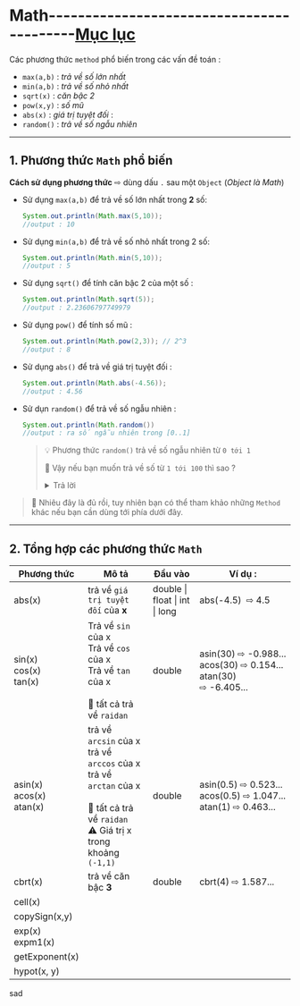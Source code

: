 # Math------------------------------------------[Mục lục](https://github.com/Zenfection/Java)

Các phương thức `method` phổ biến trong các vấn đề toán :

- `max(a,b)` : *trả về số lớn nhất*
- `min(a,b)` : *trả về số nhỏ nhất*
- `sqrt(x)` : *căn bậc 2*
- `pow(x,y)` : *số mũ*
- `abs(x)` : *giá trị tuyệt đối* : 
- `random()` : *trả về số ngẫu nhiên* 

---

## 1. Phương thức `Math` phổ biến

**Cách sử dụng phương thức**  ⇨ dùng dấu `.` sau một `Object` (*Object là Math*)

- Sử dụng `max(a,b)` để trả về số lớn nhất trong **2** số:
  
  ```java
  System.out.println(Math.max(5,10));
  //output : 10
  ```

- Sử dụng `min(a,b)` để trả về số nhỏ nhất trong 2 số:
  
  ```java
  System.out.println(Math.min(5,10));
  //output : 5
  ```

- Sử dụng `sqrt()` để tính căn bậc 2 của một số : 
  
  ```java
  System.out.println(Math.sqrt(5));
  //output : 2.23606797749979
  ```

- Sử dụng `pow()` để tính số mũ : 
  
  ```java
  System.out.println(Math.pow(2,3)); // 2^3
  //output : 8
  ```

- Sử dụng `abs()` để trả về giá trị tuyệt đối :
  
  ```java
  System.out.println(Math.abs(-4.56));
  //output : 4.56
  ```

- Sử dụn `random()` để trả về số ngẫu nhiên : 
  
  ```java
  System.out.println(Math.random())
  //output : ra số ngẫu nhiên trong [0..1]
  ```
  
  > 💡 Phương thức `random()` trả về số ngẫu nhiên từ `0 tới 1`
  > 
  > 🤔 Vậy nếu bạn muốn trả về số từ `1 tới 100` thì sao ? 
  > 
  > <details>
  > <summary>Trả lời</summary>
  > 
  > ```java
  > double ranNumber = Math.random()*100; // trả về số ngẫu nhiên từ (0 tới 99)
  > int x = (int)ranNumber + 1; // cộng thêm 1 và ép về số nguyên
  > System.out.println(x); //xuất x
  > ```
  > 
  > </details>

>  🧚 Nhiêu đây là đủ rồi, tuy nhiên bạn có thể tham khảo những `Method` khác nếu bạn cần dùng tới phía dưới đây.

---

## 2. Tổng hợp các phương thức `Math`

| Phương thức                       | Mô tả                                                                                                                                          | Đầu vào                        | Ví dụ :                                                                 |
| --------------------------------- | ---------------------------------------------------------------------------------------------------------------------------------------------- | ------------------------------ | ----------------------------------------------------------------------- |
| abs(x)                            | trả về `giá trị tuyệt đối` của **x**                                                                                                           | double \| float \| int \| long | abs(-4.5)  ⇨ 4.5                                                        |
| sin(x)<br>cos(x)<br>tan(x)        | Trả về `sin` của x<br>Trả về `cos` của x<br>Trả về `tan` của x<br><br>🚀 tất cả trả về `raidan`                                                | double                         | asin(30) ⇨ -0.988...<br>acos(30) ⇨ 0.154...<br>atan(30) ⇨ -6.405...<br> |
| asin(x)<br>acos(x)<br>atan(x)<br> | trả về `arcsin` của x<br>trả về `arccos` của x<br>trả về `arctan` của x<br><br>🚀 tất cả trả về `raidan`<br>⚠️ Giá trị x trong khoảng `(-1,1)` | double                         | asin(0.5) ⇨ 0.523...<br>acos(0.5) ⇨ 1.047...<br>atan(1) ⇨ 0.463...      |
| cbrt(x)                           | trả về căn bậc **3**                                                                                                                           | double                         | cbrt(4) ⇨ 1.587...                                                      |
| cell(x)                           |                                                                                                                                                |                                |                                                                         |
| copySign(x,y)                     |                                                                                                                                                |                                |                                                                         |
| exp(x)<br>expm1(x)                |                                                                                                                                                |                                |                                                                         |
| getExponent(x)                    |                                                                                                                                                |                                |                                                                         |
| hypot(x, y)                       |                                                                                                                                                |                                |                                                                         |

sad